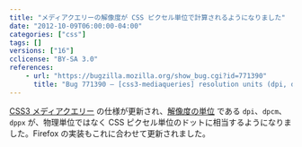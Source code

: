 ```yaml
---
title: "メディアクエリーの解像度が CSS ピクセル単位で計算されるようになりました"
date: "2012-10-09T06:00:00-04:00"
categories: ["css"]
tags: []
versions: ["16"]
cclicense: "BY-SA 3.0"
references:
    - url: "https://bugzilla.mozilla.org/show_bug.cgi?id=771390"
      title: "Bug 771390 – [css3-mediaqueries] resolution units (dpi, dpcm, dppx) should be dots per CSS inch/centimeter/pixel, not per physical in/cm/px"
---
```

[CSS3 メディアクエリー](https://developer.mozilla.org/ja/docs/Web/CSS/Media_Queries) の仕様が更新され、[解像度の単位](https://developer.mozilla.org/ja/docs/Web/CSS/resolution) である `dpi`、`dpcm`、`dppx` が、物理単位ではなく CSS ピクセル単位のドットに相当するようになりました。Firefox の実装もこれに合わせて更新されました。

